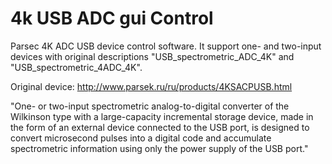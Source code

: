 # 4k USB ADC gui Control
Parsec 4K ADC USB device control software. It support one- and two-input devices with original descriptions "USB_spectrometric_ADC_4K" and "USB_spectrometric_4ADC_4K".

Original device: http://www.parsek.ru/ru/products/4KSACPUSB.html

"One- or two-input spectrometric analog-to-digital converter of the Wilkinson type with a large-capacity incremental storage device, made in the form of an external device connected to the USB port, is designed to convert microsecond pulses into a digital code and accumulate spectrometric information using only the power supply of the USB port."
